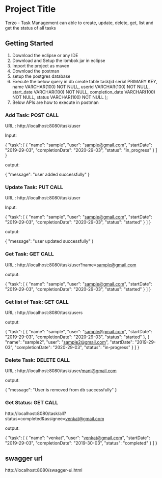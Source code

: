 # Project Title

Terzo - Task Management can able to create, update, delete, get, list and get the status of all tasks

## Getting Started

1. Download the eclipse or any IDE
2. Download and Setup the lombok jar in eclipse
3. Import the project as maven
4. Download the postman
5. setup the postgres database
6. Execute the below query in db
	create table task(id serial PRIMARY KEY,
				  name VARCHAR(100) NOT NULL, 
				  userid VARCHAR(100) NOT NULL, 
				  start_date VARCHAR(100) NOT NULL,
				  completion_date VARCHAR(100) NOT NULL, 
				  status VARCHAR(100) NOT NULL
				  );
7. Below APIs are how to execute in postman


### Add Task: POST CALL

URL : http://localhost:8080/task/user

Input:

{
    "task": [
        {
            "name": "sample",
            "user": "sample@gmail.com",
            "startDate": "2019-29-03",
            "completionDate": "2020-29-03",
            "status": "in_progress"
        }
    ]
}

output:

{
    "message": "user added successfully"
}

### Update Task: PUT CALL

URL : http://localhost:8080/task/user

Input: 

{
    "task": [
        {
            "name": "sample",
            "user": "sample@gmail.com",
            "startDate": "2019-29-03",
            "completionDate": "2020-29-03",
            "status": "started"
        }
    ]
}

output:

{
    "message": "user updated successfully"
}

### Get Task: GET CALL

URL : http://localhost:8080/task/user?name=sample@gmail.com

output:

{
    "task": [
        {
            "name": "sample",
            "user": "sample@gmail.com",
            "startDate": "2019-29-03",
            "completionDate": "2020-29-03",
            "status": "started"
        }
    ]
}

### Get list of Task: GET CALL

URL : http://localhost:8080/task/users

output:

{
    "task": [
        {
            "name": "sample",
            "user": "sample@gmail.com",
            "startDate": "2019-29-03",
            "completionDate": "2020-29-03",
            "status": "started"
        },
        {
            "name": "sample2",
            "user": "sample2@gmail.com",
            "startDate": "2019-29-03",
            "completionDate": "2020-29-03",
            "status": "in-progress"
        }
    ]
}


### Delete Task: DELETE CALL

URL : http://localhost:8080/task/user/mani@gmail.com

output:

{
    "message": "User is removed from db successfully"
}

### Get Status: GET CALL

http://localhost:8080/task/all?status=completed&assignee=venkat@gmail.com

output:

{
    "task": [
        {
            "name": "venkat",
            "user": "venkat@gmail.com",
            "startDate": "2019-29-03",
            "completionDate": "2019-30-03",
            "status": "completed"
        }
    ]
}

## swagger url
http://localhost:8080/swagger-ui.html

